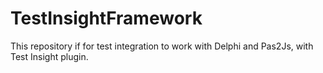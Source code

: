 # TestInsightFramework
This repository if for test integration to work with Delphi and Pas2Js, with Test Insight plugin.
